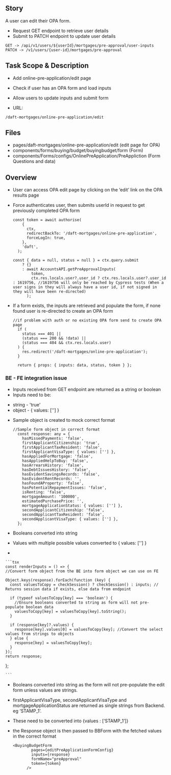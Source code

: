 ## Story
A user can edit their OPA form.

* Request GET endpoint to retrieve user details
* Submit to PATCH endpoint to update user details

```
GET -> /api/v1/users/${userId}/mortgages/pre-approval/user-inputs
PATCH -> /v1/users/{user-id}/mortgages/pre-approval

```

## Task Scope & Description
* Add online-pre-application/edit page
* Check if user has an OPA form and load inputs
* Allow users to update inputs and submit form

* URL:
```
/daft-mortgages/online-pre-application/edit
```

## Files
* pages/daft-mortgages/online-pre-application/edit (edit page for OPA)
* components/forms/buying/budget/buyingbudget/form (Form)
* components/Forms/configs/OnlinePreApplication/PreAppliction (Form Questions and data)

## Overview

- User can access OPA edit page by clicking on the ‘edit’ link on the OPA results page
- Force authenticates user, then submits userId in request to get previously completed OPA form
    
    ```tsx
    const token = await authorise(
        {
          ctx,
          redirectBackTo: '/daft-mortgages/online-pre-application',
          forceLogIn: true,
        },
        'daft',
      );
    ```
    
    ```tsx
    const { data = null, status = null } = ctx.query.submit
        ? {}
        : await AccountsAPI.getPreApprovalInputs(
            token,
            ctx.res.locals.user?.user_id ? ctx.res.locals.user?.user_id : 1619756, //1619756 will only be reached by Cypress tests (When a user signs in they will always have a user id, if not signed in they will have been re-directed)
          );
    ```
    
- If a form exists, the inputs are retrieved and populate the form, if none found user is re-directed to create an OPA form
    
    ```tsx
    //if problem with auth or no existing OPA form send to create OPA page
      if (
        status === 401 ||
        (status === 200 && !data) ||
        (status === 404 && ctx.res.locals.user)
      ) {
        res.redirect('/daft-mortgages/online-pre-application');
      }
    
      return { props: { inputs: data, status, token } };
    ```

 ### BE - FE integration issue   
- Inputs received from GET endpoint are returned as a string or boolean
- Inputs need to be:
 * string - 'true'
 * object -  { values: [''] }
- Sample object is created to mock correct format
    
    ```tsx
    //Sample form object in correct format
      const response: any = {
        hasMissedPayments: 'false',
        firstApplicantCitizenship: 'true',
        firstApplicantTaxResident: 'false',
        firstApplicantVisaType: { values: [''] },
        hasAppliedForMortgage: 'false',
        hasAppliedHelpToBuy: 'false',
        hasArrearsHistory: 'false',
        hasDebtIssuesHistory: 'false',
        hasEvidentSavingsRecords: 'false',
        hasEvidentRentRecords: '',
        hasFoundAProperty: 'false',
        hasPotentialRepaymentIssues: 'false',
        isRenting: 'false',
        mortgageAmount: '100000',
        estimatedPurchasePrice: '',
        mortgageApplicationStatus: { values: [''] },
        secondApplicantCitizenship: 'false',
        secondApplicantTaxResident: 'false',
        secondApplicantVisaType: { values: [''] },
      };
    ```
    
- Booleans converted into string
- Values with multiple possible values converted to  { values: [''] }
- 
    
    ```tsx
    const renderInputs = () => {
    //Convert form object from the BE into form object we can use on FE

    Object.keys(response).forEach(function (key) {
      const valuesToCopy = checkSession() ? checkSession() : inputs; // Returns session data if exists, else data from endpoint

      if (typeof valuesToCopy[key] === 'boolean') {
        //Ensure booleans converted to string as form will not pre-populate boolean data
        valuesToCopy[key] = valuesToCopy[key].toString();
      }

      if (response[key]?.values) {
        response[key].values[0] = valuesToCopy[key]; //Convert the select values from strings to objects
      } else {
        response[key] = valuesToCopy[key];
      }
    });
    return response;
  };

    ```
    
- Booleans converted into string as the form will not pre-populate the edit form unless values are strings.
- firstApplicantVisaType, secondApplicantVisaType and mortgageApplicationStatus are returned as single strings from Backend. eg ‘STAMP_1’.
- These need to be converted into {values : [‘STAMP_1’]}
- the Response object is then passed to BBForm with the fetched values in the correct format
    
    ```tsx
    <BuyingBudgetForm
            pages={editPreApplicationFormConfig}
            inputs={response}
            formName="preApproval"
            token={token}
          />
    ```
